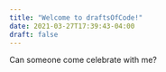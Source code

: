 ```yaml
---
title: "Welcome to draftsOfCode!"
date: 2021-03-27T17:39:43-04:00
draft: false
---
```


Can someone come celebrate with me?